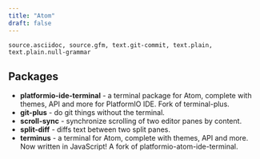 ```yaml
---
title: "Atom"
draft: false
---
```


```text
source.asciidoc, source.gfm, text.git-commit, text.plain, text.plain.null-grammar
```

## Packages

* **platformio-ide-terminal** - a terminal package for Atom, complete with themes, API and more for PlatformIO IDE. Fork of terminal-plus.
* **git-plus** - do git things without the terminal.
* **scroll-sync** - synchronize scrolling of two editor panes by content.
* **split-diff** - diffs text between two split panes.
* **terminus** - a terminal for Atom, complete with themes, API and more. Now written in JavaScript! A fork of platformio-atom-ide-terminal.
